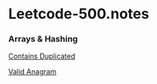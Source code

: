 # Leetcode-500.notes
### Arrays & Hashing
[Contains Duplicated](https://github.com/K-tang-mkv/Leetcode-500.notes/blob/main/Contains%20Duplicate.md#contains-duplicated)

[Valid Anagram](https://github.com/K-tang-mkv/Leetcode-500.notes/blob/main/Valid%20Anagram.md#valid-anagram)
